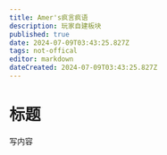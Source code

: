 ```yaml
---
title: Amer's疯言疯语
description: 玩家自建板块
published: true
date: 2024-07-09T03:43:25.827Z
tags: not-offical
editor: markdown
dateCreated: 2024-07-09T03:43:25.827Z
---
```


# 标题
写内容